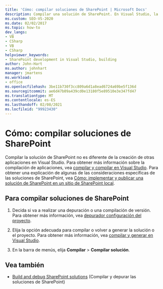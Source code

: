 ```yaml
---
title: 'Cómo: compilar soluciones de SharePoint | Microsoft Docs'
description: Compilar una solución de SharePoint. En Visual Studio, la creación de una solución de SharePoint no es diferente de la compilación de otras aplicaciones.
ms.custom: SEO-VS-2020
ms.date: 02/02/2017
ms.topic: how-to
dev_langs:
- VB
- CSharp
- VB
- CSharp
helpviewer_keywords:
- SharePoint development in Visual Studio, building
author: John-Hart
ms.author: johnhart
manager: jmartens
ms.workload:
- office
ms.openlocfilehash: 3be11b730f3cc809a6d1a8ead6724a69be5f136d
ms.sourcegitcommit: ae6d47b09a439cd0e13180f5e89510e3e347fd47
ms.translationtype: MT
ms.contentlocale: es-ES
ms.lasthandoff: 02/08/2021
ms.locfileid: "99923430"
---
```

# <a name="how-to-build-sharepoint-solutions"></a>Cómo: compilar soluciones de SharePoint

Compilar la solución de SharePoint no es diferente de la creación de otras aplicaciones en Visual Studio. Para obtener más información sobre la compilación de aplicaciones, vea [compilar y compilar en Visual Studio](../ide/compiling-and-building-in-visual-studio.md). Para obtener una explicación de algunas de las consideraciones específicas de las soluciones de SharePoint, vea [Cómo: implementar y publicar una solución de SharePoint en un sitio de SharePoint local](../sharepoint/how-to-deploy-and-publish-a-sharepoint-solution-to-a-local-sharepoint-site.md).

## <a name="to-build-sharepoint-solutions"></a>Para compilar soluciones de SharePoint

1. Decida si va a realizar una depuración o una compilación de versión. Para obtener más información, vea [depurador configuración del proyecto](../debugger/debugger-project-settings.md).

2. Elija la opción adecuada para compilar o volver a generar la solución o el proyecto. Para obtener más información, vea [compilar y generar en Visual Studio](../ide/compiling-and-building-in-visual-studio.md).

3. En la barra de menús, elija **Compilar** > **Compilar solución**.

## <a name="see-also"></a>Vea también

- [Build and debug SharePoint solutions](../sharepoint/building-and-debugging-sharepoint-solutions.md) (Compilar y depurar las soluciones de SharePoint)
